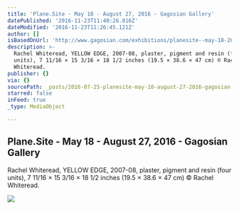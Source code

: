```yaml
---
title: 'Plane.Site - May 18 - August 27, 2016 - Gagosian Gallery'
datePublished: '2016-11-23T11:40:26.816Z'
dateModified: '2016-11-23T11:26:45.121Z'
author: []
isBasedOnUrl: 'http://www.gagosian.com/exhibitions/planesite--may-18-2016'
description: >-
  Rachel Whiteread, YELLOW EDGE, 2007-08, plaster, pigment and resin (four
  units), 7 11/16 × 15 3/16 × 18 1/2 inches (19.5 × 38.6 × 47 cm) © Rachel
  Whiteread.
publisher: {}
via: {}
sourcePath: _posts/2016-07-25-planesite-may-18-august-27-2016-gagosian-gallery.md
starred: false
inFeed: true
_type: MediaObject

---
```

<article style=""><h1>Plane.Site - May 18 - August 27, 2016 - Gagosian Gallery</h1><p>Rachel Whiteread, YELLOW EDGE, 2007-08, plaster, pigment and resin (four units), 7 11/16 × 15 3/16 × 18 1/2 inches (19.5 × 38.6 × 47 cm) © Rachel Whiteread.</p><img src="http://www.gagosian.com/__data/74e5beda26532fffaf67ff6627503bf4.jpg" /></article>